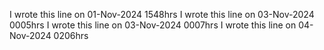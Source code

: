 
I wrote this line on 01-Nov-2024 1548hrs
I wrote this line on 03-Nov-2024 0005hrs
I wrote this line on 03-Nov-2024 0007hrs
I wrote this line on 04-Nov-2024 0206hrs
